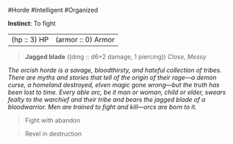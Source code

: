 #Horde #Intelligent #Organized

**Instinct**: To fight

|       |         |
| ----- | ------- |
| (hp :: 3) HP | (armor :: 0) Armor |

> **Jagged blade** ((dmg :: d6+2 damage, 1 piercing))
> *Close, Messy*

*The orcish horde is a savage, bloodthirsty, and hateful collection of tribes. There are myths and stories that tell of the origin of their rage—a demon curse, a homeland destroyed, elven magic gone wrong—but the truth has been lost to time. Every able orc, be it man or woman, child or elder, swears fealty to the warchief and their tribe and bears the jagged blade of a bloodwarrior. Men are trained to fight and kill—orcs are born to it.*

>Fight with abandon

>Revel in destruction